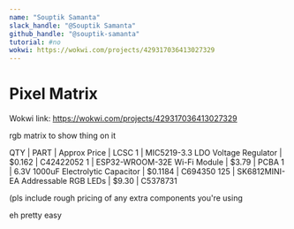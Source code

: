 ```yaml
---
name: "Souptik Samanta"
slack_handle: "@Souptik Samanta"
github_handle: "@souptik-samanta"
tutorial: #no
wokwi: https://wokwi.com/projects/429317036413027329
---
```


# Pixel Matrix

Wokwi link: https://wokwi.com/projects/429317036413027329

rgb matrix to show thing on it 

QTY | PART | Approx Price | LCSC
1 | MIC5219-3.3 LDO Voltage Regulator | $0.162 | C42422052
1 | ESP32-WROOM-32E Wi-Fi Module | $3.79 | PCBA
1 | 6.3V 1000uF Electrolytic Capacitor | $0.1184 | C694350
125 | SK6812MINI-EA Addressable RGB LEDs | $9.30 | C5378731

(pls include rough pricing of any extra components you're using 

eh pretty easy 





